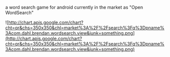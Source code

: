a word search game for android currently in the market as "Open WordSearch"

![http://chart.apis.google.com/chart?cht=qr&chs=350x350&chl=market%3A%2F%2Fsearch%3Fq%3Dpname%3Acom.dahl.brendan.wordsearch.view&junk=something.png](http://chart.apis.google.com/chart?cht=qr&chs=350x350&chl=market%3A%2F%2Fsearch%3Fq%3Dpname%3Acom.dahl.brendan.wordsearch.view&junk=something.png)